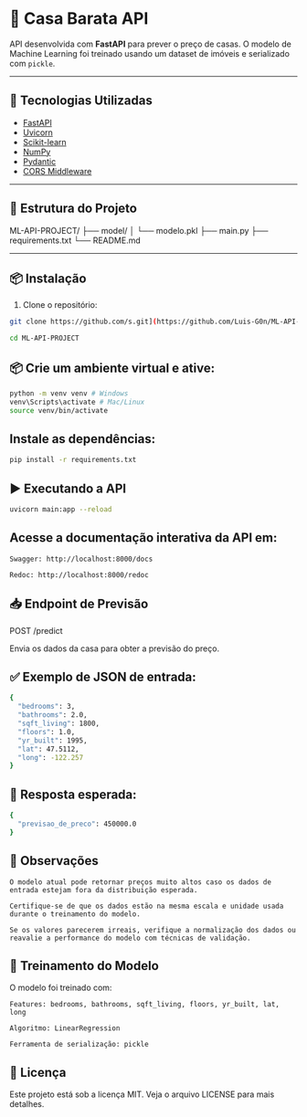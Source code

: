 # 🏡 Casa Barata API

API desenvolvida com **FastAPI** para prever o preço de casas. O modelo de Machine Learning foi treinado usando um dataset de imóveis e serializado com `pickle`.

---

## 🚀 Tecnologias Utilizadas

- [FastAPI](https://fastapi.tiangolo.com/)
- [Uvicorn](https://www.uvicorn.org/)
- [Scikit-learn](https://scikit-learn.org/)
- [NumPy](https://numpy.org/)
- [Pydantic](https://docs.pydantic.dev/)
- [CORS Middleware](https://fastapi.tiangolo.com/tutorial/cors/)

---

## 📁 Estrutura do Projeto

ML-API-PROJECT/ 
├── model/ 
│ └── modelo.pkl 
├── main.py 
├── requirements.txt 
└── README.md


---

## 📦 Instalação

1. Clone o repositório:

```bash
git clone https://github.com/s.git](https://github.com/Luis-G0n/ML-API-PROJECT
```

```bash
cd ML-API-PROJECT
```

 ## 📦 Crie um ambiente virtual e ative:
    
```bash
python -m venv venv # Windows
venv\Scripts\activate # Mac/Linux
source venv/bin/activate
```

   ##  Instale as dependências:
```bash
pip install -r requirements.txt
```

## ▶️ Executando a API

```bash
uvicorn main:app --reload
```

## Acesse a documentação interativa da API em:

    Swagger: http://localhost:8000/docs

    Redoc: http://localhost:8000/redoc

## 📥 Endpoint de Previsão
POST /predict

Envia os dados da casa para obter a previsão do preço.
## ✅ Exemplo de JSON de entrada:

```bash
{
  "bedrooms": 3,
  "bathrooms": 2.0,
  "sqft_living": 1800,
  "floors": 1.0,
  "yr_built": 1995,
  "lat": 47.5112,
  "long": -122.257
}

```

## 🔁 Resposta esperada:

```bash
{
  "previsao_de_preco": 450000.0
}
```

## 📌 Observações

    O modelo atual pode retornar preços muito altos caso os dados de entrada estejam fora da distribuição esperada.

    Certifique-se de que os dados estão na mesma escala e unidade usada durante o treinamento do modelo.

    Se os valores parecerem irreais, verifique a normalização dos dados ou reavalie a performance do modelo com técnicas de validação.

## 🧠 Treinamento do Modelo

O modelo foi treinado com:

    Features: bedrooms, bathrooms, sqft_living, floors, yr_built, lat, long

    Algoritmo: LinearRegression

    Ferramenta de serialização: pickle

## 📜 Licença

Este projeto está sob a licença MIT. Veja o arquivo LICENSE para mais detalhes.
